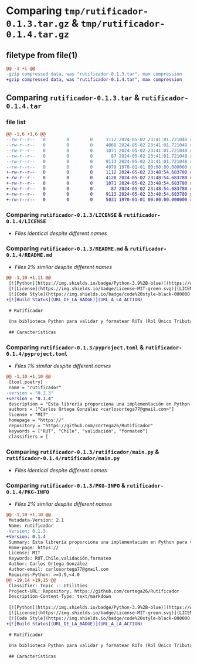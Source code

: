 # Comparing `tmp/rutificador-0.1.3.tar.gz` & `tmp/rutificador-0.1.4.tar.gz`

## filetype from file(1)

```diff
@@ -1 +1 @@
-gzip compressed data, was "rutificador-0.1.3.tar", max compression
+gzip compressed data, was "rutificador-0.1.4.tar", max compression
```

## Comparing `rutificador-0.1.3.tar` & `rutificador-0.1.4.tar`

### file list

```diff
@@ -1,6 +1,6 @@
--rw-r--r--   0        0        0     1112 2024-05-02 23:41:01.721048 rutificador-0.1.3/LICENSE
--rw-r--r--   0        0        0     4068 2024-05-02 23:41:01.721048 rutificador-0.1.3/README.md
--rw-r--r--   0        0        0     1071 2024-05-02 23:41:01.721048 rutificador-0.1.3/pyproject.toml
--rw-r--r--   0        0        0       87 2024-05-02 23:41:01.721048 rutificador-0.1.3/rutificador/__init__.py
--rw-r--r--   0        0        0     9113 2024-05-02 23:41:01.721048 rutificador-0.1.3/rutificador/main.py
--rw-r--r--   0        0        0     4979 1970-01-01 00:00:00.000000 rutificador-0.1.3/PKG-INFO
+-rw-r--r--   0        0        0     1112 2024-05-02 23:48:54.683780 rutificador-0.1.4/LICENSE
+-rw-r--r--   0        0        0     4120 2024-05-02 23:48:54.683780 rutificador-0.1.4/README.md
+-rw-r--r--   0        0        0     1071 2024-05-02 23:48:54.683780 rutificador-0.1.4/pyproject.toml
+-rw-r--r--   0        0        0       87 2024-05-02 23:48:54.683780 rutificador-0.1.4/rutificador/__init__.py
+-rw-r--r--   0        0        0     9113 2024-05-02 23:48:54.683780 rutificador-0.1.4/rutificador/main.py
+-rw-r--r--   0        0        0     5031 1970-01-01 00:00:00.000000 rutificador-0.1.4/PKG-INFO
```

### Comparing `rutificador-0.1.3/LICENSE` & `rutificador-0.1.4/LICENSE`

 * *Files identical despite different names*

### Comparing `rutificador-0.1.3/README.md` & `rutificador-0.1.4/README.md`

 * *Files 2% similar despite different names*

```diff
@@ -1,10 +1,11 @@
 [![Python](https://img.shields.io/badge/Python-3.9%2B-blue)](https://www.python.org/)
 [![License](https://img.shields.io/badge/License-MIT-green.svg)](LICENSE)
 [![Code Style](https://img.shields.io/badge/code%20style-black-000000.svg)](https://github.com/psf/black)
+[![Build Status](URL_DE_LA_BADGE)](URL_A_LA_ACTION)
 
 # Rutificador
 
 Una biblioteca Python para validar y formatear RUTs (Rol Único Tributario) chilenos.
 
 ## Características
```

### Comparing `rutificador-0.1.3/pyproject.toml` & `rutificador-0.1.4/pyproject.toml`

 * *Files 1% similar despite different names*

```diff
@@ -1,10 +1,10 @@
 [tool.poetry]
 name = "rutificador"
-version = "0.1.3"
+version = "0.1.4"
 description = "Esta librería proporciona una implementación en Python para validar y formatear el Rol Único Tributario (RUT) utilizado en Chile."
 authors = ["Carlos Ortega González <carlosortega77@gmail.com>"]
 license = "MIT"
 homepage = "https://"
 repository = "https://github.com/cortega26/Rutificador"
 keywords = ["RUT", "Chile", "validación", "formateo"]
 classifiers = [
```

### Comparing `rutificador-0.1.3/rutificador/main.py` & `rutificador-0.1.4/rutificador/main.py`

 * *Files identical despite different names*

### Comparing `rutificador-0.1.3/PKG-INFO` & `rutificador-0.1.4/PKG-INFO`

 * *Files 2% similar despite different names*

```diff
@@ -1,10 +1,10 @@
 Metadata-Version: 2.1
 Name: rutificador
-Version: 0.1.3
+Version: 0.1.4
 Summary: Esta librería proporciona una implementación en Python para validar y formatear el Rol Único Tributario (RUT) utilizado en Chile.
 Home-page: https://
 License: MIT
 Keywords: RUT,Chile,validación,formateo
 Author: Carlos Ortega González
 Author-email: carlosortega77@gmail.com
 Requires-Python: >=3.9,<4.0
@@ -19,14 +19,15 @@
 Classifier: Topic :: Utilities
 Project-URL: Repository, https://github.com/cortega26/Rutificador
 Description-Content-Type: text/markdown
 
 [![Python](https://img.shields.io/badge/Python-3.9%2B-blue)](https://www.python.org/)
 [![License](https://img.shields.io/badge/License-MIT-green.svg)](LICENSE)
 [![Code Style](https://img.shields.io/badge/code%20style-black-000000.svg)](https://github.com/psf/black)
+[![Build Status](URL_DE_LA_BADGE)](URL_A_LA_ACTION)
 
 # Rutificador
 
 Una biblioteca Python para validar y formatear RUTs (Rol Único Tributario) chilenos.
 
 ## Características
```

